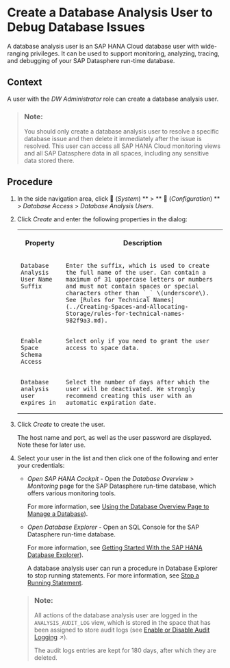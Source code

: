 <!-- loioc28145bcb76c4415a1ec6265dd2a4c11 -->

<link rel="stylesheet" type="text/css" href="../css/sap-icons.css"/>

# Create a Database Analysis User to Debug Database Issues

A database analysis user is an SAP HANA Cloud database user with wide-ranging privileges. It can be used to support monitoring, analyzing, tracing, and debugging of your SAP Datasphere run-time database.



## Context

A user with the *DW Administrator* role can create a database analysis user.

> ### Note:  
> You should only create a database analysis user to resolve a specific database issue and then delete it immediately after the issue is resolved. This user can access all SAP HANA Cloud monitoring views and all SAP Datasphere data in all spaces, including any sensitive data stored there.



<a name="loioc28145bcb76c4415a1ec6265dd2a4c11__steps_yv4_3q1_d5b"/>

## Procedure

1.  In the side navigation area, click <span class="FPA-icons"></span> \(*System*\) ** \> ** :wrench: \(*Configuration*\) ** \> *Database Access* \> *Database Analysis Users*.

2.  Click *Create* and enter the following properties in the dialog:


    <table>
    <tr>
    <th valign="top">

    Property


    
    </th>
    <th valign="top">

    Description


    
    </th>
    </tr>
    <tr>
    <td valign="top">
    
        Database Analysis User Name Suffix


    
    </td>
    <td valign="top">
    
        Enter the suffix, which is used to create the full name of the user. Can contain a maximum of 31 uppercase letters or numbers and must not contain spaces or special characters other than `_` \(underscore\). See [Rules for Technical Names](../Creating-Spaces-and-Allocating-Storage/rules-for-technical-names-982f9a3.md).


    
    </td>
    </tr>
    <tr>
    <td valign="top">
    
        Enable Space Schema Access


    
    </td>
    <td valign="top">
    
        Select only if you need to grant the user access to space data.


    
    </td>
    </tr>
    <tr>
    <td valign="top">
    
        Database analysis user expires in


    
    </td>
    <td valign="top">
    
        Select the number of days after which the user will be deactivated. We strongly recommend creating this user with an automatic expiration date.


    
    </td>
    </tr>
    </table>
    
3.  Click *Create* to create the user.

    The host name and port, as well as the user password are displayed. Note these for later use.

4.  Select your user in the list and then click one of the following and enter your credentials:

    -   *Open SAP HANA Cockpit* - Open the *Database Overview* \> *Monitoring* page for the SAP Datasphere run-time database, which offers various monitoring tools. 

        For more information, see [Using the Database Overview Page to Manage a Database](https://help.sap.com/docs/HANA_CLOUD/9630e508caef4578b34db22014998dba/1115707b7dc846c99c3b2dac97520cf7.html)\).

    -   *Open Database Explorer* - Open an SQL Console for the SAP Datasphere run-time database. 

        For more information, see [Getting Started With the SAP HANA Database Explorer](https://help.sap.com/docs/SAP_HANA_COCKPIT/e8d0ddfb84094942a9f90288cd6c05d3/7fa981c8f1b44196b243faeb4afb5793.html)\).

        A database analysis user can run a procedure in Database Explorer to stop running statements. For more information, see [Stop a Running Statement](stop-a-running-statement-0cf11ed.md).


    > ### Note:  
    > All actions of the database analysis user are logged in the `ANALYSIS_AUDIT_LOG` view, which is stored in the space that has been assigned to store audit logs \(see [Enable or Disable Audit Logging](https://help.sap.com/viewer/be5967d099974c69b77f4549425ca4c0/cloud/en-US/266553976e1c4db9aaa28a75e2308b77.html "You can enable audit logs for your space so that read and change actions (policies) are recorded. Administrators can then analyze who did what and when in the database.") :arrow_upper_right:\).
    > 
    > The audit logs entries are kept for 180 days, after which they are deleted.


